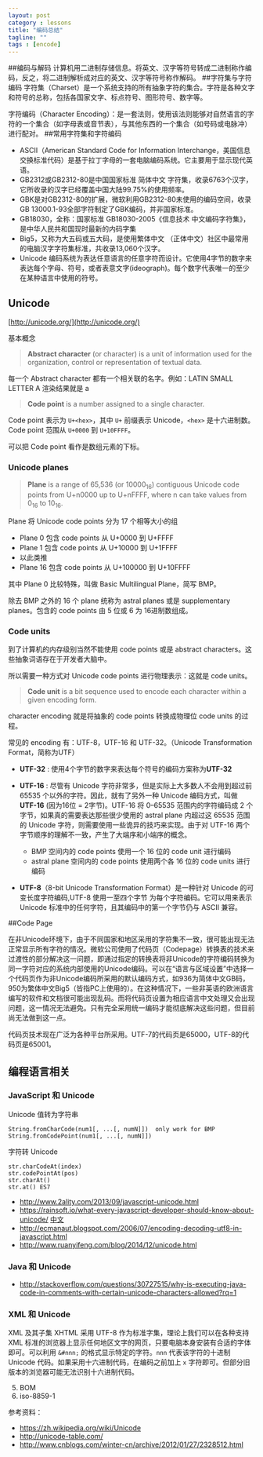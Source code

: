 ```yaml
---
layout: post
category : lessons
title: "编码总结"
tagline: ""
tags : [encode]
---
```


##编码与解码
计算机用二进制存储信息。将英文、汉字等符号转成二进制称作编码，反之，将二进制解析成对应的英文、汉字等符号称作解码。
##字符集与字符编码
字符集（Charset）是一个系统支持的所有抽象字符的集合。字符是各种文字和符号的总称，包括各国家文字、标点符号、图形符号、数字等。

字符编码（Character Encoding）：是一套法则，使用该法则能够对自然语言的字符的一个集合（如字母表或音节表），与其他东西的一个集合（如号码或电脉冲）进行配对。
##常用字符集和字符编码

 - ASCII（American Standard Code for Information Interchange，美国信息交换标准代码）是基于拉丁字母的一套电脑编码系统。它主要用于显示现代英语。
 - GB2312或GB2312-80是中国国家标准 简体中文 字符集，收录6763个汉字，它所收录的汉字已经覆盖中国大陆99.75%的使用频率。
 - GBK是对GB2312-80的扩展，微软利用GB2312-80未使用的编码空间，收录GB 13000.1-93全部字符制定了GBK编码，并非国家标准。 
 - GB18030，全称：国家标准 GB18030-2005《信息技术 中文编码字符集》，是中华人民共和国现时最新的内码字集   
 - Big5，又称为大五码或五大码，是使用繁体中文 （正体中文）社区中最常用的电脑汉字字符集标准，共收录13,060个汉字。
 - Unicode 编码系统为表达任意语言的任意字符而设计。它使用4字节的数字来表达每个字母、符号，或者表意文字(ideograph)。每个数字代表唯一的至少在某种语言中使用的符号。
    
 
## Unicode
[http://unicode.org/](http://unicode.org/)

基本概念

> **Abstract character** (or character) is a unit of information used for the organization, control or representation of textual data.


每一个 Abstract character 都有一个相关联的名字。例如：LATIN SMALL LETTER A 渲染结果就是 a

> **Code point** is a number assigned to a single character.

Code point 表示为 `U+<hex>`，其中 `U+` 前缀表示 Unicode，`<hex>` 是十六进制数。Code point 范围从 `U+0000` 到 `U+10FFFF`。

可以把 Code point 看作是数组元素的下标。

### Unicode planes

> **Plane** is a range of 65,536 (or 10000<sub>16</sub>) contiguous Unicode code points from U+n0000 up to U+nFFFF, where n can take values from 0<sub>16</sub> to 10<sub>16</sub>.

Plane 将 Unicode code points 分为 17 个相等大小的组

* Plane 0 包含 code points 从 U+0000 到 U+FFFF
* Plane 1 包含 code points 从 U+10000 到 U+1FFFF
* 以此类推
* Plane 16 包含 code points 从 U+100000 到 U+10FFFF

其中 Plane 0 比较特殊，叫做 Basic Multilingual Plane，简写 BMP。

除去 BMP 之外的 16 个 plane 统称为 astral planes 或是 supplementary planes。包含的 code points 由 5 位或 6 为 16进制数组成。

### Code units

到了计算机的内存级别当然不能使用 code points 或是 abstract characters。这些抽象词语存在于开发者大脑中。

所以需要一种方式对 Unicode code points 进行物理表示：这就是 code units。

> **Code unit** is a bit sequence used to encode each character within a given encoding form.

character encoding 就是将抽象的 code points 转换成物理位 code units 的过程。

常见的 encoding 有：UTF-8，UTF-16 和 UTF-32。（Unicode Transformation Format，简称为UTF）

- **UTF-32** : 使用4个字节的数字来表达每个符号的编码方案称为**UTF-32**

- **UTF-16** : 尽管有 Unicode 字符非常多，但是实际上大多数人不会用到超过前 65535 个以外的字符。因此，就有了另外一种 Unicode 编码方式，叫做 **UTF-16** (因为16位 = 2字节)。UTF-16 将 0–65535 范围内的字符编码成 2 个字节，如果真的需要表达那些很少使用的 astral plane 内超过这 65535 范围的 Unicode 字符，则需要使用一些诡异的技巧来实现。由于对 UTF-16 两个字节顺序的理解不一致，产生了大端序和小端序的概念。
	- BMP 空间内的 code points 使用一个 16 位的 code unit 进行编码
	- astral plane 空间内的 code points 使用两个各 16 位的 code units 进行编码

- **UTF-8**（8-bit Unicode Transformation Format）是一种针对 Unicode 的可变长度字符编码,UTF-8 使用一至四个字节 为每个字符编码。它可以用来表示 Unicode 标准中的任何字符，且其编码中的第一个字节仍与 ASCII 兼容。
 

##Code Page

在非Unicode环境下，由于不同国家和地区采用的字符集不一致，很可能出现无法正常显示所有字符的情况。微软公司使用了代码页（Codepage）转换表的技术来过渡性的部分解决这一问题，即通过指定的转换表将非Unicode的字符编码转换为同一字符对应的系统内部使用的Unicode编码。可以在“语言与区域设置”中选择一个代码页作为非Unicode编码所采用的默认编码方式，如936为简体中文GB码，950为繁体中文Big5（皆指PC上使用的）。在这种情况下，一些非英语的欧洲语言编写的软件和文档很可能出现乱码。而将代码页设置为相应语言中文处理又会出现问题，这一情况无法避免。只有完全采用统一编码才能彻底解决这些问题，但目前尚无法做到这一点。

代码页技术现在广泛为各种平台所采用。UTF-7的代码页是65000，UTF-8的代码页是65001。

## 编程语言相关

### JavaScript 和 Unicode  

Unicode 值转为字符串

```
String.fromCharCode(num1[, ...[, numN]])  only work for BMP
String.fromCodePoint(num1[, ...[, numN]])
```

字符转 Unicode 

```
str.charCodeAt(index)
str.codePointAt(pos)
str.charAt()
str.at() ES7
```

- http://www.2ality.com/2013/09/javascript-unicode.html
- https://rainsoft.io/what-every-javascript-developer-should-know-about-unicode/ [中文](http://www.zcfy.cc/article/what-every-javascript-developer-should-know-about-unicode-1303.html)
- http://ecmanaut.blogspot.com/2006/07/encoding-decoding-utf8-in-javascript.html
- http://www.ruanyifeng.com/blog/2014/12/unicode.html

### Java 和 Unicode
- http://stackoverflow.com/questions/30727515/why-is-executing-java-code-in-comments-with-certain-unicode-characters-allowed?rq=1

### XML 和 Unicode
XML 及其子集 XHTML 采用 UTF-8 作为标准字集，理论上我们可以在各种支持 XML 标准的浏览器上显示任何地区文字的网页，只要电脑本身安装有合适的字体即可。可以利用 `&#nnn;` 的格式显示特定的字符。`nnn` 代表该字符的十进制 Unicode 代码。如果采用十六进制代码，在编码之前加上 `x` 字符即可。但部分旧版本的浏览器可能无法识别十六进制代码。

 5. BOM
 6. iso-8859-1

参考资料：

- https://zh.wikipedia.org/wiki/Unicode
- http://unicode-table.com/
- http://www.cnblogs.com/winter-cn/archive/2012/01/27/2328512.html